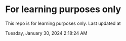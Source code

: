 # For learning purposes only
This repo is for learning purposes only.
Last updated at

Tuesday, January 30, 2024 2:18:24 AM

